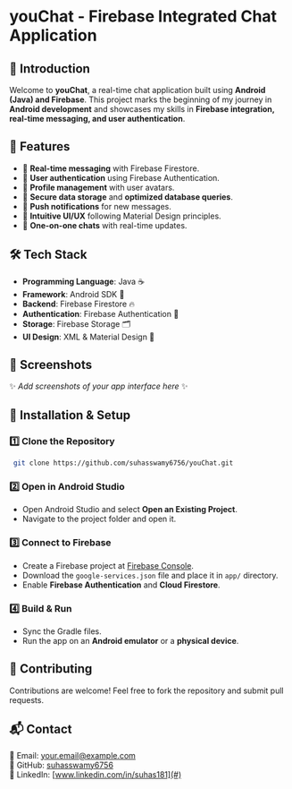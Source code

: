 # youChat - Firebase Integrated Chat Application

## 📌 Introduction

Welcome to **youChat**, a real-time chat application built using **Android (Java) and Firebase**. This project marks the beginning of my journey in **Android development** and showcases my skills in **Firebase integration, real-time messaging, and user authentication**.

## 🚀 Features

- 🔹 **Real-time messaging** with Firebase Firestore.
- 🔹 **User authentication** using Firebase Authentication.
- 🔹 **Profile management** with user avatars.
- 🔹 **Secure data storage** and **optimized database queries**.
- 🔹 **Push notifications** for new messages.
- 🔹 **Intuitive UI/UX** following Material Design principles.
- 🔹 **One-on-one chats** with real-time updates.

## 🛠️ Tech Stack

- **Programming Language**: Java ☕
- **Framework**: Android SDK 📱
- **Backend**: Firebase Firestore 🔥
- **Authentication**: Firebase Authentication 🔑
- **Storage**: Firebase Storage 🗂️
- **UI Design**: XML & Material Design 🎨

## 📸 Screenshots

✨ *Add screenshots of your app interface here* ✨

## 🔧 Installation & Setup

### 1️⃣ Clone the Repository

```bash
 git clone https://github.com/suhasswamy6756/youChat.git
```

### 2️⃣ Open in Android Studio

- Open Android Studio and select **Open an Existing Project**.
- Navigate to the project folder and open it.

### 3️⃣ Connect to Firebase

- Create a Firebase project at [Firebase Console](https://console.firebase.google.com/).
- Download the `google-services.json` file and place it in `app/` directory.
- Enable **Firebase Authentication** and **Cloud Firestore**.

### 4️⃣ Build & Run

- Sync the Gradle files.
- Run the app on an **Android emulator** or a **physical device**.



## 🤝 Contributing

Contributions are welcome! Feel free to fork the repository and submit pull requests.



## 📬 Contact

📧 Email: [your.email@example.com](mailto\:suhasswamy6756@gmail.com)\
🐙 GitHub: [suhasswamy6756](https://github.com/suhasswamy6756)\
📌 LinkedIn: [www.linkedin.com/in/suhas181](#)

